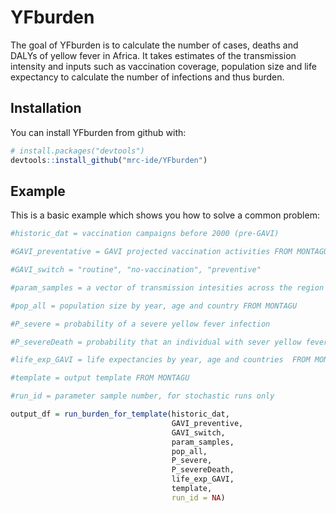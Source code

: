 
<!-- README.md is generated from README.Rmd. Please edit that file -->
YFburden
========

The goal of YFburden is to calculate the number of cases, deaths and DALYs of yellow fever in Africa. It takes estimates of the transmission intensity and inputs such as vaccination coverage, population size and life expectancy to calculate the number of infections and thus burden.

Installation
------------

You can install YFburden from github with:

``` r
# install.packages("devtools")
devtools::install_github("mrc-ide/YFburden")
```

Example
-------

This is a basic example which shows you how to solve a common problem:

``` r
#historic_dat = vaccination campaigns before 2000 (pre-GAVI)

#GAVI_preventative = GAVI projected vaccination activities FROM MONTAGU

#GAVI_switch = "routine", "no-vaccination", "preventive"

#param_samples = a vector of transmission intesities across the region

#pop_all = population size by year, age and country FROM MONTAGU

#P_severe = probability of a severe yellow fever infection

#P_severeDeath = probability that an individual with sever yellow fever dies

#life_exp_GAVI = life expectancies by year, age and countries  FROM MONTAGU

#template = output template FROM MONTAGU

#run_id = parameter sample number, for stochastic runs only

output_df = run_burden_for_template(historic_dat,
                                    GAVI_preventive,
                                    GAVI_switch,
                                    param_samples,
                                    pop_all,
                                    P_severe,
                                    P_severeDeath,
                                    life_exp_GAVI,
                                    template,
                                    run_id = NA)
```
